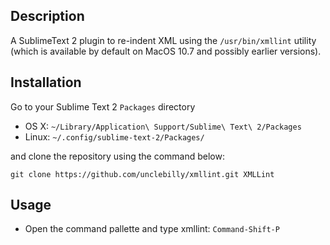 Description
-----------

A SublimeText 2 plugin to re-indent XML using the `/usr/bin/xmllint` utility (which is available by default on MacOS 10.7 and possibly earlier versions).

Installation
------------

Go to your Sublime Text 2 `Packages` directory

 - OS X: `~/Library/Application\ Support/Sublime\ Text\ 2/Packages`
 - Linux: `~/.config/sublime-text-2/Packages/`

and clone the repository using the command below:

``` shell
git clone https://github.com/unclebilly/xmllint.git XMLLint
```

Usage
-----
 - Open the command pallette and type xmllint: `Command-Shift-P`